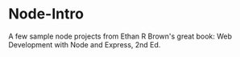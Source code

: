 # Node-Intro
A few sample node projects from Ethan R Brown's great book: Web Development with Node and Express, 2nd Ed.

